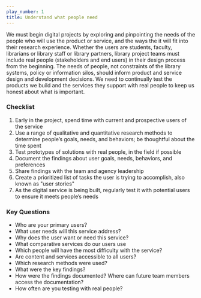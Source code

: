 ```yaml
---
play_number: 1
title: Understand what people need
---
```


We must begin digital projects by exploring and pinpointing the needs of the people who will use the product or service, and the ways the it will fit into their research experience. Whether the users are students, faculty, librarians or library staff or library partners, library project teams must include real people (stakeholders and end users) in their design process from the beginning. The needs of people, not constraints of the library systems, policy or information silos, should inform product and service design and development decisions. We need to continually test the products we build and the services they support with real people to keep us honest about what is important.



### Checklist
1. Early in the project, spend time with current and prospective users of the service
2. Use a range of qualitative and quantitative research methods to determine people’s goals, needs, and behaviors; be thoughtful about the time spent
3. Test prototypes of solutions with real people, in the field if possible
4. Document the findings about user goals, needs, behaviors, and preferences
5. Share findings with the team and agency leadership
6. Create a prioritized list of tasks the user is trying to accomplish, also known as "user stories"
7. As the digital service is being built, regularly test it with potential users to ensure it meets people’s needs

### Key Questions
- Who are your primary users?
- What user needs will this service address?
- Why does the user want or need this service?
- What comparative services do our users use 
- Which people will have the most difficulty with the service?
- Are content and services accessible to all users?
- Which research methods were used?
- What were the key findings?
- How were the findings documented? Where can future team members access the documentation?
- How often are you testing with real people?
